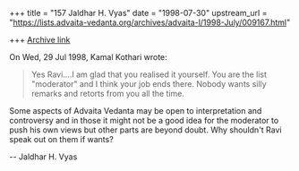 +++
title = "157 Jaldhar H. Vyas"
date = "1998-07-30"
upstream_url = "https://lists.advaita-vedanta.org/archives/advaita-l/1998-July/009167.html"

+++
[Archive link](https://lists.advaita-vedanta.org/archives/advaita-l/1998-July/009167.html)

On Wed, 29 Jul 1998, Kamal Kothari wrote:

> Yes Ravi....I am glad that you realised it yourself. You are the list
> "moderator" and I think your job ends there. Nobody wants silly remarks
> and retorts from you all the time.

Some aspects of Advaita Vedanta may be open to interpretation and
controversy and in those it might not be a good idea for the moderator to
push his own views but other parts are beyond doubt.  Why shouldn't Ravi
speak out on them if wants?

--
Jaldhar H. Vyas <jaldhar at braincells.com>

